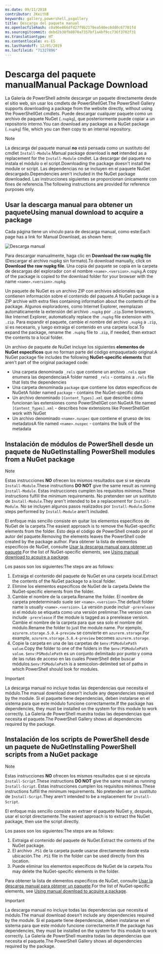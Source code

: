 ```yaml
---
ms.date: 09/11/2018
contributor: JKeithB
keywords: gallery,powershell,psgallery
title: Descarga del paquete manual
ms.openlocfilehash: c0a96e866dfd27f9b2170ea540ec6dd0c67701fd
ms.sourcegitcommit: debd2b38fb8070a7357bf1a4bf9cc736f3702f31
ms.translationtype: HT
ms.contentlocale: es-ES
ms.lasthandoff: 12/05/2019
ms.locfileid: "71327896"
---
```

# <a name="manual-package-download"></a><span data-ttu-id="dc6c0-103">Descarga del paquete manual</span><span class="sxs-lookup"><span data-stu-id="dc6c0-103">Manual Package Download</span></span>

<span data-ttu-id="dc6c0-104">La Galería de PowerShell admite descargar un paquete directamente desde el sitio web, sin usar los cmdlets de PowerShellGet.</span><span class="sxs-lookup"><span data-stu-id="dc6c0-104">The PowerShell Gallery supports downloading a package from the website directly, without using the PowerShellGet cmdlets.</span></span> <span data-ttu-id="dc6c0-105">Puede descargar cualquier paquete como un archivo de paquete NuGet (`.nupkg`), que posteriormente puede copiar a un repositorio interno.</span><span class="sxs-lookup"><span data-stu-id="dc6c0-105">You can download any package as a NuGet package (`.nupkg`) file, which you can then copy to an internal repository.</span></span>

> [!NOTE]
> <span data-ttu-id="dc6c0-106">La descarga del paquete manual **no** está pensada como un sustituto del cmdlet `Install-Module`.</span><span class="sxs-lookup"><span data-stu-id="dc6c0-106">Manual package download is **not** intended as a replacement for the `Install-Module` cmdlet.</span></span>
> <span data-ttu-id="dc6c0-107">La descargar del paquete no instala el módulo o el script.</span><span class="sxs-lookup"><span data-stu-id="dc6c0-107">Downloading the package doesn't install the module or script.</span></span> <span data-ttu-id="dc6c0-108">Las dependencias no se incluyen en el paquete NuGet descargado.</span><span class="sxs-lookup"><span data-stu-id="dc6c0-108">Dependencies aren't included in the NuGet package downloaded.</span></span> <span data-ttu-id="dc6c0-109">Las instrucciones siguientes se proporcionan únicamente con fines de referencia.</span><span class="sxs-lookup"><span data-stu-id="dc6c0-109">The following instructions are provided for reference purposes only.</span></span>

## <a name="using-manual-download-to-acquire-a-package"></a><span data-ttu-id="dc6c0-110">Usar la descarga manual para obtener un paquete</span><span class="sxs-lookup"><span data-stu-id="dc6c0-110">Using manual download to acquire a package</span></span>

<span data-ttu-id="dc6c0-111">Cada página tiene un vínculo para de descarga manual, como este:</span><span class="sxs-lookup"><span data-stu-id="dc6c0-111">Each page has a link for Manual Download, as shown here:</span></span>

![Descarga manual](../../Images/packagedisplaypagewithpseditions.png)

<span data-ttu-id="dc6c0-113">Para descargar manualmente, haga clic en **Download the raw nupkg file** (Descargar el archivo nupkg sin formato).</span><span class="sxs-lookup"><span data-stu-id="dc6c0-113">To download manually, click on **Download the raw nupkg file**.</span></span> <span data-ttu-id="dc6c0-114">Una copia del paquete se copia en la carpeta de descargas del explorador con el nombre `<name>.<version>.nupkg`.</span><span class="sxs-lookup"><span data-stu-id="dc6c0-114">A copy of the package is copied to the download folder for your browser with the name `<name>.<version>.nupkg`.</span></span>

<span data-ttu-id="dc6c0-115">Un paquete de NuGet es un archivo ZIP con archivos adicionales que contienen información sobre el contenido del paquete.</span><span class="sxs-lookup"><span data-stu-id="dc6c0-115">A NuGet package is a ZIP archive with extra files containing information about the contents of the package.</span></span> <span data-ttu-id="dc6c0-116">Algunos exploradores, como Internet Explorer, reemplazan automáticamente la extensión del archivo `.nupkg` por `.zip`.</span><span class="sxs-lookup"><span data-stu-id="dc6c0-116">Some browsers, like Internet Explorer, automatically replace the `.nupkg` file extension with `.zip`.</span></span> <span data-ttu-id="dc6c0-117">Para expandir el paquete, cambie el nombre del archivo `.nupkg` a `.zip`, si es necesario, y luego extraiga el contenido en una carpeta local.</span><span class="sxs-lookup"><span data-stu-id="dc6c0-117">To expand the package, rename the `.nupkg` file to `.zip`, if needed, then extract the contents to a local folder.</span></span>

<span data-ttu-id="dc6c0-118">Un archivo de paquete de NuGet incluye los siguientes **elementos de NuGet específicos** que no forman parte del código empaquetado original:</span><span class="sxs-lookup"><span data-stu-id="dc6c0-118">A NuGet package file includes the following **NuGet-specific elements** that aren't part of the original packaged code:</span></span>

- <span data-ttu-id="dc6c0-119">Una carpeta denominada `_rels` que contiene un archivo `.rels` que enumera las dependencias</span><span class="sxs-lookup"><span data-stu-id="dc6c0-119">A folder named `_rels` - contains a `.rels` file that lists the dependencies</span></span>
- <span data-ttu-id="dc6c0-120">Una carpeta denominada `package` que contiene los datos específicos de NuGet</span><span class="sxs-lookup"><span data-stu-id="dc6c0-120">A folder named `package` - contains the NuGet-specific data</span></span>
- <span data-ttu-id="dc6c0-121">Un archivo denominado `[Content_Types].xml` que describe cómo funcionan las extensiones como PowerShellGet con NuGet</span><span class="sxs-lookup"><span data-stu-id="dc6c0-121">A file named `[Content_Types].xml` - describes how extensions like PowerShellGet work with NuGet</span></span>
- <span data-ttu-id="dc6c0-122">Un archivo denominado `<name>.nuspec` que contiene el grueso de los metadatos</span><span class="sxs-lookup"><span data-stu-id="dc6c0-122">A file named `<name>.nuspec` - contains the bulk of the metadata</span></span>

## <a name="installing-powershell-modules-from-a-nuget-package"></a><span data-ttu-id="dc6c0-123">Instalación de módulos de PowerShell desde un paquete de NuGet</span><span class="sxs-lookup"><span data-stu-id="dc6c0-123">Installing PowerShell modules from a NuGet package</span></span>

> [!NOTE]
> <span data-ttu-id="dc6c0-124">Estas instrucciones **NO** ofrecen los mismos resultados que si se ejecuta `Install-Module`.</span><span class="sxs-lookup"><span data-stu-id="dc6c0-124">These instructions **DO NOT** give the same result as running `Install-Module`.</span></span> <span data-ttu-id="dc6c0-125">Estas instrucciones cumplen los requisitos mínimos.</span><span class="sxs-lookup"><span data-stu-id="dc6c0-125">These instructions fulfill the minimum requirements.</span></span> <span data-ttu-id="dc6c0-126">No pretenden ser un sustituto de `Install-Module`.</span><span class="sxs-lookup"><span data-stu-id="dc6c0-126">They aren't intended to be a replacement for `Install-Module`.</span></span>
> <span data-ttu-id="dc6c0-127">No se incluyen algunos pasos realizados por `Install-Module`.</span><span class="sxs-lookup"><span data-stu-id="dc6c0-127">Some steps performed by `Install-Module` aren't included.</span></span>

<span data-ttu-id="dc6c0-128">El enfoque más sencillo consiste en quitar los elementos específicos de NuGet de la carpeta.</span><span class="sxs-lookup"><span data-stu-id="dc6c0-128">The easiest approach is to remove the NuGet-specific elements from the folder.</span></span> <span data-ttu-id="dc6c0-129">Esto deja el código de PowerShell creado por el autor del paquete.</span><span class="sxs-lookup"><span data-stu-id="dc6c0-129">Removing the elements leaves the PowerShell code created by the package author.</span></span>
<span data-ttu-id="dc6c0-130">Para obtener la lista de elementos específicos de NuGet, consulte [Usar la descarga manual para obtener un paquete](#using-manual-download-to-acquire-a-package).</span><span class="sxs-lookup"><span data-stu-id="dc6c0-130">For the list of NuGet-specific elements, see [Using manual download to acquire a package](#using-manual-download-to-acquire-a-package).</span></span>

<span data-ttu-id="dc6c0-131">Los pasos son los siguientes:</span><span class="sxs-lookup"><span data-stu-id="dc6c0-131">The steps are as follows:</span></span>

1. <span data-ttu-id="dc6c0-132">Extraiga el contenido del paquete de NuGet en una carpeta local.</span><span class="sxs-lookup"><span data-stu-id="dc6c0-132">Extract the contents of the NuGet package to a local folder.</span></span>
2. <span data-ttu-id="dc6c0-133">Elimine los elementos específicos de NuGet de la carpeta.</span><span class="sxs-lookup"><span data-stu-id="dc6c0-133">Delete the NuGet-specific elements from the folder.</span></span>
3. <span data-ttu-id="dc6c0-134">Cambie el nombre de la carpeta.</span><span class="sxs-lookup"><span data-stu-id="dc6c0-134">Rename the folder.</span></span> <span data-ttu-id="dc6c0-135">El nombre de carpeta predeterminado suele ser `<name>.<version>`.</span><span class="sxs-lookup"><span data-stu-id="dc6c0-135">The default folder name is usually `<name>.<version>`.</span></span> <span data-ttu-id="dc6c0-136">La versión puede incluir `-prerelease` si el módulo se etiqueta como una versión preliminar.</span><span class="sxs-lookup"><span data-stu-id="dc6c0-136">The version can include `-prerelease` if the module is tagged as a prerelease version.</span></span> <span data-ttu-id="dc6c0-137">Cambie el nombre de la carpeta para que sea solo el nombre del módulo.</span><span class="sxs-lookup"><span data-stu-id="dc6c0-137">Rename the folder to just the module name.</span></span> <span data-ttu-id="dc6c0-138">Por ejemplo, `azurerm.storage.5.0.4-preview` se convierte en `azurerm.storage`.</span><span class="sxs-lookup"><span data-stu-id="dc6c0-138">For example, `azurerm.storage.5.0.4-preview` becomes `azurerm.storage`.</span></span>
4. <span data-ttu-id="dc6c0-139">Copie la carpeta en una de las carpetas de `$env:PSModulePath value`.</span><span class="sxs-lookup"><span data-stu-id="dc6c0-139">Copy the folder to one of the folders in the `$env:PSModulePath value`.</span></span> <span data-ttu-id="dc6c0-140">`$env:PSModulePath` es un conjunto delimitado por punto y coma de las rutas de acceso en las cuales PowerShell debe buscar módulos.</span><span class="sxs-lookup"><span data-stu-id="dc6c0-140">`$env:PSModulePath` is a semicolon-delimited set of paths in which PowerShell should look for modules.</span></span>

> [!IMPORTANT]
> <span data-ttu-id="dc6c0-141">La descarga manual no incluye todas las dependencias que necesita el módulo.</span><span class="sxs-lookup"><span data-stu-id="dc6c0-141">The manual download doesn't include any dependencies required by the module.</span></span> <span data-ttu-id="dc6c0-142">Si el paquete tiene dependencias, deben instalarse en el sistema para que este módulo funcione correctamente.</span><span class="sxs-lookup"><span data-stu-id="dc6c0-142">If the package has dependencies, they must be installed on the system for this module to work correctly.</span></span> <span data-ttu-id="dc6c0-143">La Galería de PowerShell muestra todas las dependencias que necesita el paquete.</span><span class="sxs-lookup"><span data-stu-id="dc6c0-143">The PowerShell Gallery shows all dependencies required by the package.</span></span>

## <a name="installing-powershell-scripts-from-a-nuget-package"></a><span data-ttu-id="dc6c0-144">Instalación de los scripts de PowerShell desde un paquete de NuGet</span><span class="sxs-lookup"><span data-stu-id="dc6c0-144">Installing PowerShell scripts from a NuGet package</span></span>

> [!NOTE]
> <span data-ttu-id="dc6c0-145">Estas instrucciones **NO** ofrecen los mismos resultados que si se ejecuta `Install-Script`.</span><span class="sxs-lookup"><span data-stu-id="dc6c0-145">These instructions **DO NOT** give the same result as running `Install-Script`.</span></span> <span data-ttu-id="dc6c0-146">Estas instrucciones cumplen los requisitos mínimos.</span><span class="sxs-lookup"><span data-stu-id="dc6c0-146">These instructions fulfill the minimum requirements.</span></span> <span data-ttu-id="dc6c0-147">No pretenden ser un sustituto de `Install-Script`.</span><span class="sxs-lookup"><span data-stu-id="dc6c0-147">They aren't intended to be a replacement for `Install-Script`.</span></span>

<span data-ttu-id="dc6c0-148">El enfoque más sencillo consiste en extraer el paquete NuGet y, después, usar el script directamente.</span><span class="sxs-lookup"><span data-stu-id="dc6c0-148">The easiest approach is to extract the NuGet package, then use the script directly.</span></span>

<span data-ttu-id="dc6c0-149">Los pasos son los siguientes:</span><span class="sxs-lookup"><span data-stu-id="dc6c0-149">The steps are as follows:</span></span>

1. <span data-ttu-id="dc6c0-150">Extraiga el contenido del paquete de NuGet.</span><span class="sxs-lookup"><span data-stu-id="dc6c0-150">Extract the contents of the NuGet package.</span></span>
2. <span data-ttu-id="dc6c0-151">El archivo `.PS1` de la carpeta puede usarse directamente desde esta ubicación.</span><span class="sxs-lookup"><span data-stu-id="dc6c0-151">The `.PS1` file in the folder can be used directly from this location.</span></span>
3. <span data-ttu-id="dc6c0-152">Puede eliminar los elementos específicos de NuGet de la carpeta.</span><span class="sxs-lookup"><span data-stu-id="dc6c0-152">You may delete the NuGet-specific elements in the folder.</span></span>

<span data-ttu-id="dc6c0-153">Para obtener la lista de elementos específicos de NuGet, consulte [Usar la descarga manual para obtener un paquete](#using-manual-download-to-acquire-a-package).</span><span class="sxs-lookup"><span data-stu-id="dc6c0-153">For the list of NuGet-specific elements, see [Using manual download to acquire a package](#using-manual-download-to-acquire-a-package).</span></span>

> [!IMPORTANT]
> <span data-ttu-id="dc6c0-154">La descarga manual no incluye todas las dependencias que necesita el módulo.</span><span class="sxs-lookup"><span data-stu-id="dc6c0-154">The manual download doesn't include any dependencies required by the module.</span></span> <span data-ttu-id="dc6c0-155">Si el paquete tiene dependencias, deben instalarse en el sistema para que este módulo funcione correctamente.</span><span class="sxs-lookup"><span data-stu-id="dc6c0-155">If the package has dependencies, they must be installed on the system for this module to work correctly.</span></span> <span data-ttu-id="dc6c0-156">La Galería de PowerShell muestra todas las dependencias que necesita el paquete.</span><span class="sxs-lookup"><span data-stu-id="dc6c0-156">The PowerShell Gallery shows all dependencies required by the package.</span></span>
